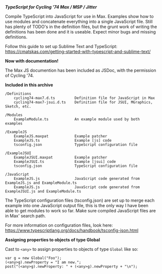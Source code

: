 ***TypeScript for Cycling '74 Max / MSP / Jitter***

Compile TypeScript into JavaScript for use in Max. Examples show how to use modules and concatenate everything into a single JavaScript file.
Still has plenty of TODO's in the definition files, but the grunt work of writing the definitions has been done and it is useable. Expect minor bugs and missing definitions.

Follow this guide to set up Sublime Text and TypeScript:
https://cmatskas.com/getting-started-with-typescript-and-sublime-text/


**Now with documentation!**

The Max JS documention has been included as JSDoc, with the permission of Cycling '74.


**Included in this archive**

    /Definitions
        cycling74-max7.d.ts         Definition file for JavaScript in Max
        cycling74-max7-jsui.d.ts    Definition file for JSUI, MGraphics, Sketch, etc.

    /Modules
        ExampleModule.ts            An example module used by both examples

    /ExampleJS
        ExampleJS.maxpat            Example patcher 
        ExampleJS.ts                Example [js] code
        tsconfig.json               TypeScript configuration file 

    /ExampleJSUI
        ExampleJSUI.maxpat          Example patcher
        ExampleJSUI.ts              Example [jsui] code
        tsconfig.json               TypeScript configuration file

    /JavaScript
        ExampleJS.js                JavaScript code generated from ExampleJS.js and ExampleModule.ts
        ExampleJS.js                JavaScript code generated from ExampleJSUI.js and ExampleModule.ts

The TypeScript configuration files (tsconfig.json) are set up to merge each example into one JavaScript output file, this is the only way I have been able to get modules to work so far. Make sure compiled JavaScript files are in Max' search path.

For more information on configuration files, look here:
https://www.typescriptlang.org/docs/handbook/tsconfig-json.html


**Assigning properties to objects of type Global**

Cast to ```<any>``` to assign properties to objects of type ```Global``` like so:
```
var g = new Global("Foo");
(<any>g).newProperty = "I am new.";
post("(<any>g).newProperty: " + (<any>g).newProperty + "\n");
```